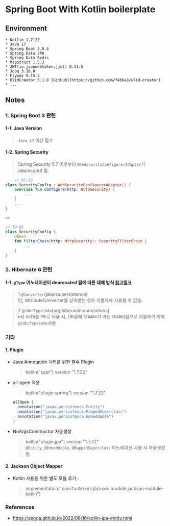 # Spring Boot With Kotlin boilerplate

## Environment

```
* Kotlin 1.7.22
* Java 17
* Spring Boot 3.0.4
* Spring Data JPA
* Spring Data Redis
* MapStruct 1.5.3
* JWT(io.jsonwebtoken:jjwt) 0.11.5
* Jooq 3.18.0
* Flyway 9.15.2
* UlidCreator 5.1.0 [GitHub](https://github.com/f4b6a3/ulid-creator)
* ...
```

## Notes

### 1. Spring Boot 3 관련

#### 1-1. Java Version

> `Java 17` 이상 필수

#### 1-2. Spring Security

> Spring Security 5.7 이후부터 `WebSecurityConfigurerAdapter`가 deprecated 됨.

```kotlin
    // AS-IS
class SecurityConfig : WebSecurityConfigurerAdapter() {
    override fun configure(http: HttpSecurity) {
        ...
    }
    ...
}

=>

// TO-BE
class SecurityConfig {
    @Bean
    fun filterChain(http: HttpSecurity): SecurityFilterChain {
        ...
    }
}
```

### 2. Hibernate 6 관련

#### 1-1. `@Type` 어노테이션이 deprecated 됨에 따른 대체 방식 [참고링크](https://in.relation.to/2022/05/12/orm-uuid-mapping/)

> 1.`@Converter`(jakarta.persistence) \
> 단, AttributeConverter를 상속받는 경우 식별자에 사용될 수 없음.

> 2.`@JdbcTypeCode`(org.hibernate.annotations) \
> ex) `UUID`를 PK로 사용 시, DB상에 `BINARY`가 아닌 `CHAR`타입으로 저장하기 위해 `@JdbcTypeCode`사용

### 기타

#### 1. Plugin

- Java Annotation 처리를 위한 필수 Plugin
  > kotlin("kapt") version "1.7.22"
- all-open 적용
  > kotlin("plugin.spring") version "1.7.22"
  ```gradle
  allOpen {
    annotation("javax.persistence.Entity")
    annotation("javax.persistence.MappedSuperclass")
    annotation("javax.persistence.Embeddable")
  }
  ```
- NoArgsConstructor 자동생성
  > kotlin("plugin.jpa") version "1.7.22" \
  > `@Entity`, `@Embeddable`, `@MappedSuperclass` 어노테이션 사용 시 자동생성됨

#### 2. Jackson Object Mapper

- Kotlin 사용을 위한 별도 모듈 추가 :
  > implementation("com.fasterxml.jackson.module:jackson-module-kotlin")

### References

* https://spoqa.github.io/2022/08/16/kotlin-jpa-entity.html